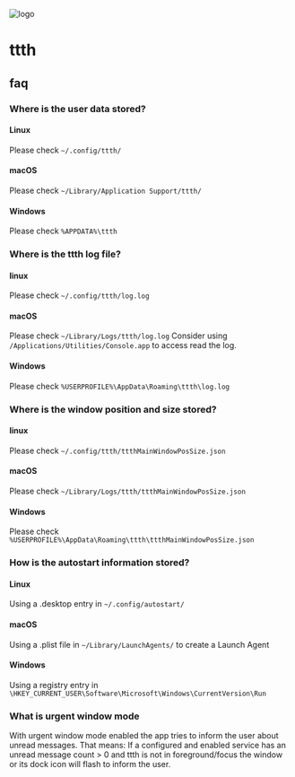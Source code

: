 ![logo](https://raw.githubusercontent.com/yafp/ttth/master/.github/logo/128x128.png)

# ttth

## faq

### Where is the user data stored?
#### Linux
Please check ```~/.config/ttth/```
#### macOS
Please check ```~/Library/Application Support/ttth/```
#### Windows
Please check ```%APPDATA%\ttth```

### Where is the ttth log file?
#### linux
Please check ```~/.config/ttth/log.log```
#### macOS
Please check ```~/Library/Logs/ttth/log.log```
Consider using ```/Applications/Utilities/Console.app``` to access read the log.
#### Windows
Please check ```%USERPROFILE%\AppData\Roaming\ttth\log.log```

### Where is the window position and size stored?
#### linux
Please check ```~/.config/ttth/ttthMainWindowPosSize.json```
#### macOS
Please check ```~/Library/Logs/ttth/ttthMainWindowPosSize.json```
#### Windows
Please check ```%USERPROFILE%\AppData\Roaming\ttth\ttthMainWindowPosSize.json```

### How is the autostart information stored?
#### Linux
Using a .desktop entry in ```~/.config/autostart/```
#### macOS
Using a .plist file in  ```~/Library/LaunchAgents/``` to create a Launch Agent
#### Windows
Using a registry entry in ```\HKEY_CURRENT_USER\Software\Microsoft\Windows\CurrentVersion\Run```


### What is urgent window mode
With urgent window mode enabled the app tries to inform the user about unread messages.
That means: If a configured and enabled service has an unread message count > 0 and ttth is not in foreground/focus the window or its dock icon will flash to inform the user.
